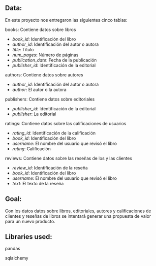 ## Data:

En este proyecto nos entregaron las siguientes cinco tablas:

books: Contiene datos sobre libros
  - *book_id*: Identificación del libro
  - *author_id*: Identificación del autor o autora
  - *title*: Título
  - *num_pages*: Número de páginas
  - *publication_date*: Fecha de la publicación
  - *publisher_id*: Identificación de la editorial

authors: Contiene datos sobre autores
  - *author_id*: Identificación del autor o autora
  - *author*: El autor o la autora

publishers: Contiene datos sobre editoriales
  - *publisher_id*: Identificación de la editorial
  - *publisher*: La editorial

ratings: Contiene datos sobre las calificaciones de usuarios
  - *rating_id*: Identificación de la calificación
  - *book_id*: Identificación del libro
  - *username*: El nombre del usuario que revisó el libro
  - *rating*: Calificación

reviews: Contiene datos sobre las reseñas de los y las clientes
  - *review_id*: Identificación de la reseña
  - *book_id*: Identificación del libro
  - *username*: El nombre del usuario que revisó el libro
  - *text*: El texto de la reseña


## Goal:

Con los datos datos sobre libros, editoriales, autores y calificaciones de clientes y reseñas de libros se intentará generar una propuesta de valor para un nuevo producto.


## Libraries used:

pandas

sqlalchemy
